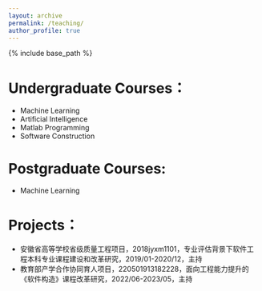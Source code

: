```yaml
---
layout: archive
permalink: /teaching/
author_profile: true
---
```


{% include base_path %}

Undergraduate Courses：
======
* Machine Learning
* Artificial Intelligence
* Matlab Programming
* Software Construction

Postgraduate Courses:
======
* Machine Learning


Projects：
======
* 安徽省高等学校省级质量工程项目，2018jyxm1101，专业评估背景下软件工程本科专业课程建设和改革研究，2019/01-2020/12，主持
* 教育部产学合作协同育人项目，220501913182228，面向工程能力提升的《软件构造》课程改革研究，2022/06-2023/05，主持